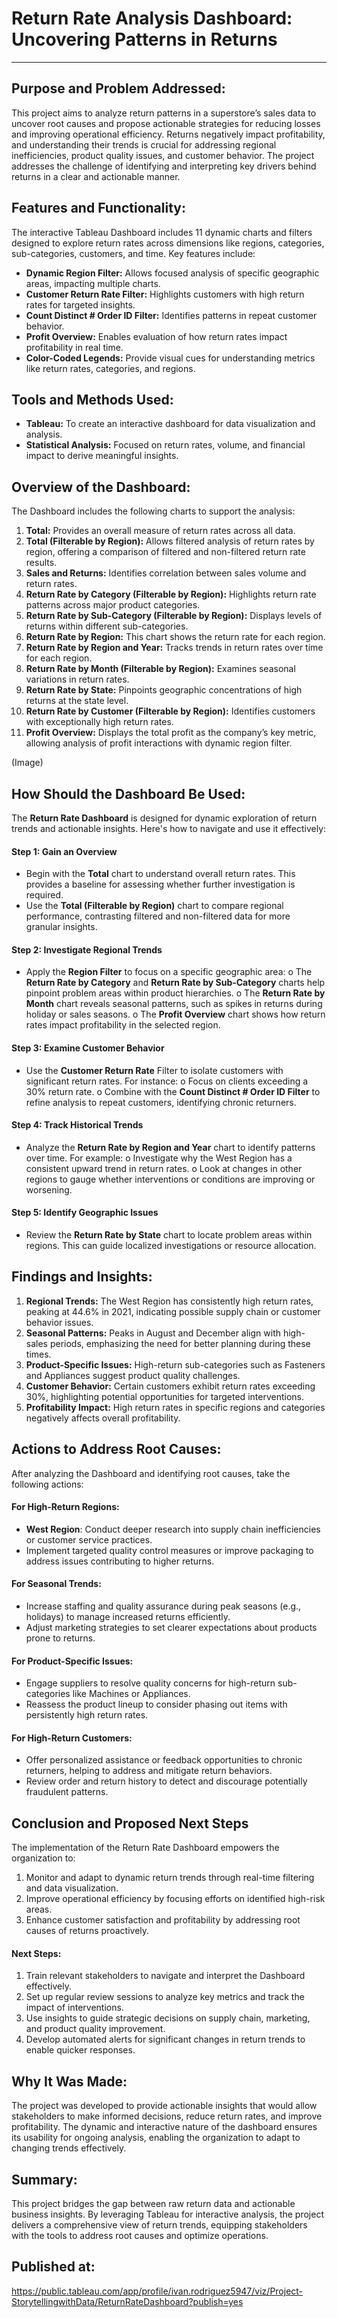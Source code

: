 # **Return Rate Analysis Dashboard: Uncovering Patterns in Returns**
_________________________________________________________________________________

## Purpose and Problem Addressed:
This project aims to analyze return patterns in a superstore’s sales data to uncover root causes and propose actionable strategies for reducing losses and improving operational efficiency. Returns negatively impact profitability, and understanding their trends is crucial for addressing regional inefficiencies, product quality issues, and customer behavior. The project addresses the challenge of identifying and interpreting key drivers behind returns in a clear and actionable manner.

## Features and Functionality:
The interactive Tableau Dashboard includes 11 dynamic charts and filters designed to explore return rates across dimensions like regions, categories, sub-categories, customers, and time. Key features include:
*	**Dynamic Region Filter:** Allows focused analysis of specific geographic areas, impacting multiple charts.
* **Customer Return Rate Filter:** Highlights customers with high return rates for targeted insights.
* **Count Distinct # Order ID Filter:** Identifies patterns in repeat customer behavior.
* **Profit Overview:** Enables evaluation of how return rates impact profitability in real time.
* **Color-Coded Legends:** Provide visual cues for understanding metrics like return rates, categories, and regions.

## Tools and Methods Used:
*	**Tableau:** To create an interactive dashboard for data visualization and analysis.
*	**Statistical Analysis:** Focused on return rates, volume, and financial impact to derive meaningful insights.




## Overview of the Dashboard: 
The Dashboard includes the following charts to support the analysis:
1.	**Total:** Provides an overall measure of return rates across all data.
2.	**Total (Filterable by Region):** Allows filtered analysis of return rates by region, offering a comparison of filtered and non-filtered return rate results.
3.	**Sales and Returns:** Identifies correlation between sales volume and return rates.
4.	**Return Rate by Category (Filterable by Region):** Highlights return rate patterns across major product categories.
5.	**Return Rate by Sub-Category (Filterable by Region):** Displays levels of returns within different sub-categories.
6.	**Return Rate by Region:** This chart shows the return rate for each region.
7.	**Return Rate by Region and Year:** Tracks trends in return rates over time for each region.
8.	**Return Rate by Month (Filterable by Region):** Examines seasonal variations in return rates.
9.	**Return Rate by State:** Pinpoints geographic concentrations of high returns at the state level.
10.	**Return Rate by Customer (Filterable by Region):** Identifies customers with exceptionally high return rates.
11.	**Profit Overview:** Displays the total profit as the company’s key metric, allowing analysis of profit interactions with dynamic region filter.

 (Image)
 
## How Should the Dashboard Be Used:

The **Return Rate Dashboard** is designed for dynamic exploration of return trends and actionable insights. Here's how to navigate and use it effectively:
#### Step 1: Gain an Overview
*	Begin with the **Total** chart to understand overall return rates. This provides a baseline for assessing whether further investigation is required.
*	Use the **Total (Filterable by Region)** chart to compare regional performance, contrasting filtered and non-filtered data for more granular insights.
#### Step 2: Investigate Regional Trends
* Apply the **Region Filter** to focus on a specific geographic area:
o	The **Return Rate by Category** and **Return Rate by Sub-Category** charts help pinpoint problem areas within product hierarchies.
o	The **Return Rate by Month** chart reveals seasonal patterns, such as spikes in returns during holiday or sales seasons.
o	The **Profit Overview** chart shows how return rates impact profitability in the selected region.
#### Step 3: Examine Customer Behavior
* 	Use the **Customer Return Rate** Filter to isolate customers with significant return rates. For instance:
o	Focus on clients exceeding a 30% return rate.
o	Combine with the **Count Distinct # Order ID Filter** to refine analysis to repeat customers, identifying chronic returners.
#### Step 4: Track Historical Trends
* 	Analyze the **Return Rate by Region and Year** chart to identify patterns over time. For example:
o	Investigate why the West Region has a consistent upward trend in return rates.
o	Look at changes in other regions to gauge whether interventions or conditions are improving or worsening.
#### Step 5: Identify Geographic Issues
* Review the **Return Rate by State** chart to locate problem areas within regions. This can guide localized investigations or resource allocation.


## Findings and Insights:
1.	**Regional Trends:** The West Region has consistently high return rates, peaking at 44.6% in 2021, indicating possible supply chain or customer behavior issues.
2.	**Seasonal Patterns:** Peaks in August and December align with high-sales periods, emphasizing the need for better planning during these times.
3.	**Product-Specific Issues:** High-return sub-categories such as Fasteners and Appliances suggest product quality challenges.
4.	**Customer Behavior:** Certain customers exhibit return rates exceeding 30%, highlighting potential opportunities for targeted interventions.
5.	**Profitability Impact:** High return rates in specific regions and categories negatively affects overall profitability.


## Actions to Address Root Causes:
After analyzing the Dashboard and identifying root causes, take the following actions:
#### For High-Return Regions:
*	**West Region**: Conduct deeper research into supply chain inefficiencies or customer service practices.
*	Implement targeted quality control measures or improve packaging to address issues contributing to higher returns.
#### For Seasonal Trends:
*	Increase staffing and quality assurance during peak seasons (e.g., holidays) to manage increased returns efficiently.
*	Adjust marketing strategies to set clearer expectations about products prone to returns.
#### For Product-Specific Issues:
*	Engage suppliers to resolve quality concerns for high-return sub-categories like Machines or Appliances.
*	Reassess the product lineup to consider phasing out items with persistently high return rates.
#### For High-Return Customers:
*	Offer personalized assistance or feedback opportunities to chronic returners, helping to address and mitigate return behaviors.
*	Review order and return history to detect and discourage potentially fraudulent patterns.


## Conclusion and Proposed Next Steps
The implementation of the Return Rate Dashboard empowers the organization to:
1.	Monitor and adapt to dynamic return trends through real-time filtering and data visualization.
2.	Improve operational efficiency by focusing efforts on identified high-risk areas.
3.	Enhance customer satisfaction and profitability by addressing root causes of returns proactively.
#### Next Steps:
1.	Train relevant stakeholders to navigate and interpret the Dashboard effectively.
2.	Set up regular review sessions to analyze key metrics and track the impact of interventions.
3.	Use insights to guide strategic decisions on supply chain, marketing, and product quality improvement.
4.	Develop automated alerts for significant changes in return trends to enable quicker responses.

## Why It Was Made:
The project was developed to provide actionable insights that would allow stakeholders to make informed decisions, reduce return rates, and improve profitability. The dynamic and interactive nature of the dashboard ensures its usability for ongoing analysis, enabling the organization to adapt to changing trends effectively.

## Summary:
This project bridges the gap between raw return data and actionable business insights. By leveraging Tableau for interactive analysis, the project delivers a comprehensive view of return trends, equipping stakeholders with the tools to address root causes and optimize operations.

## Published at:
https://public.tableau.com/app/profile/ivan.rodriguez5947/viz/Project-StorytellingwithData/ReturnRateDashboard?publish=yes
